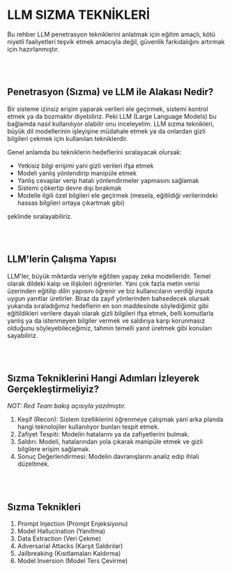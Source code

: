 # LLM SIZMA TEKNİKLERİ

Bu rehber LLM penetrasyon tekniklerini anlatmak için eğitim amaçlı, kötü niyetli faaliyetleri teşvik etmek amacıyla değil, güvenlik farkıdalığını artırmak için hazırlanmıştır.

<br> <br>

## Penetrasyon (Sızma) ve LLM ile Alakası Nedir?

Bir sisteme izinsiz erişim yaparak verileri ele geçirmek, sistemi kontrol etmek ya da bozmaktır diyebiliriz. Peki LLM (Large Language Models) bu bağlamda nasıl kullanılıyor olabilir onu inceleyelim. LLM sızma teknikleri, büyük dil modellerinin işleyişine müdahale etmek ya da onlardan gizli bilgileri çekmek için kullanılan tekniklerdir.

Genel anlamda bu tekniklerin hedeflerini sıralayacak olursak:

- Yetkisiz bilgi erişimi yani gizli verileri ifşa etmek
- Modeli yanlış yönlendirip manipüle etmek
- Yanlış cevaplar verip hatalı yönlendirmeler yapmasını sağlamak
- Sistemi çökertip devre dışı bırakmak
- Modelle ilgili özel bilgileri ele geçirmek (mesela, eğitildiği verilerindeki hassas bilgileri ortaya çıkartmak gibi)

şeklinde sıralayabiliriz.

<br> <br>

## LLM'lerin Çalışma Yapısı

LLM'ler, büyük miktarda veriyle eğitilen yapay zeka modelleridir. Temel olarak dildeki kalıp ve ilişkileri öğrenirler. Yani çok fazla metin verisi üzerinden eğitilip dilin yapısını öğrenir ve biz kullanıcıların verdiği inputa uygun yanıtlar üretirler. Biraz da zayıf yönlerinden bahsedecek olursak yukarıda sıraladığımız hedeflerin en son maddesinde söylediğimiz gibi eğitildikleri verilere dayalı olarak gizli bilgileri ifşa etmek, belli komutlarla yanlış ya da istenmeyen bilgiler vermek ve saldırıya karşı korunmasız olduğunu söyleyebileceğimiz, tahmin temelli yanıt üretmek gibi konuları sayabiliriz.

<br> <br>

## Sızma Tekniklerini Hangi Adımları İzleyerek Gerçekleştirmeliyiz?
_NOT: Red Team bakış açısıyla yazılmıştır._

1. Keşif (Recon): Sistem özelliklerini öğrenmeye çalışmak yani arka planda hangi teknolojiler kullanılıyor bunları tespit etmek.
2. Zafiyet Tespiti: Modelin hatalarını ya da zafiyetlerini bulmak.
3. Saldırı: Modeli, hatalarından yola çıkarak manipüle etmek ve gizli bilgilere erişim sağlamak.
4. Sonuç Değerlendirmesi: Modelin davranışlarını analiz edip ihlali düzeltmek.

<br> <br>

## Sızma Teknikleri
1. Prompt Injection (Prompt Enjeksiyonu)
2. Model Hallucination (Yanıltma)
3. Data Extraction (Veri Çekme)
4. Adversarial Attacks (Karşıt Saldırılar)
5. Jailbreaking (Kısıtlamaları Kaldırma)
6. Model Inversion (Model Ters Çevirme)

